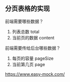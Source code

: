 ## 分页表格的实现

前端需要哪些数据？

1. 列表总数 total
2. 当前页的数据 content

前端需要传给后台哪些数据？

1. 每页的容量 pageSize
2. 当前第几页 page

https://www.easy-mock.com/
